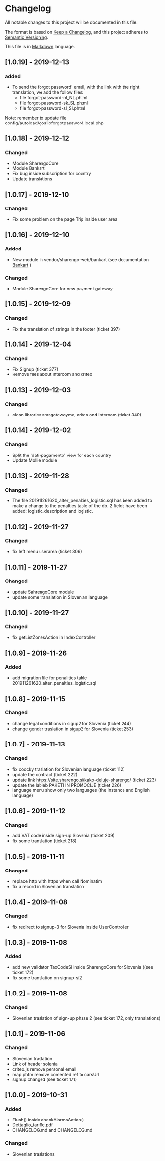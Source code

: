 # Changelog

All notable changes to this project will be documented in this file.

The format is based on [Keep a Changelog](https://keepachangelog.com/en/1.0.0/),
and this project adheres to [Semantic Versioning](https://semver.org/spec/v2.0.0.html).

This file is in [Markdown](https://www.markdownguide.org/basic-syntax/) language.

## [1.0.19] - 2019-12-13

### added

- To send the forgot password' email, with the link with the right translation, we add the follow files: 
    - file forgot-password-nl_NL.phtml
    - file forgot-password-sk_SL.phtml
    - file forgot-password-sl_SI.phtml

Note: remember to update file config/autoload/goalioforgotpassword.local.php

## [1.0.18] - 2019-12-12

### Changed

- Module SharengoCore
- Module Bankart
- Fix bug inside subscription for country
- Update translations

## [1.0.17] - 2019-12-10

### Changed

- Fix some problem on the page Trip inside  user area


## [1.0.16] - 2019-12-10

### Added

- New module in vendor/sharengo-web/bankart (see documentation [Bankart](https://gateway.bankart.si/documentation/gateway) )

### Changed

- Module SharengoCore for new payment gateway

## [1.0.15] - 2019-12-09

### Changed

- Fix the translation of strings in the footer (ticket 397)

## [1.0.14] - 2019-12-04

### Changed

- Fix Signup (ticket 377)
- Remove files about Intercom and criteo 

## [1.0.13] - 2019-12-03

### Changed

- clean libraries smsgatewayme, criteo and Intercom (ticket 349)

## [1.0.14] - 2019-12-02

### Changed

- Split the 'dati-pagamento' view for each country
- Update Mollie module

## [1.0.13] - 2019-11-28

### Changed

- The file 201911261620_alter_penalties_logistic.sql has been added to make a change to the penalties table of the db. 2 fields have been added: logistic_description and logistic.


## [1.0.12] - 2019-11-27

### Changed

- fix left menu userarea (ticket 306)


## [1.0.11] - 2019-11-27

### Changed

- update SahrengoCore module
- update some translation in Slovenian language

## [1.0.10] - 2019-11-27

### Changed

- fix getListZonesAction in IndexController

## [1.0.9] - 2019-11-26

### Added

- add migration file for penalities table 201911261620_alter_penalties_logistic.sql

## [1.0.8] - 2019-11-15

### Changed

- change legal conditions in sigup2 for Slovenia (ticket 244)
- change gender traslation in sigup2 for Slovenia (ticket 253)

## [1.0.7] - 2019-11-13

### Changed

- fix coocky traslation for Slovenian language (ticket 112)
- update the contract (ticket 222)
- update link https://site.sharengo.si/kako-deluje-sharengo/ (ticket 223)
- update the lableb PAKETI IN PROMOCIJE (ticket 226)
- language menu show only two languages (the instance and English language)

## [1.0.6] - 2019-11-12

### Changed

- add VAT code inside sign-up Slovenia (ticket 209)
- fix some translation (ticket 218)

## [1.0.5] - 2019-11-11

### Changed

- replace http with https when call Nominatim
- fix a record in Slovenian translation

## [1.0.4] - 2019-11-08

### Changed

- fix redirect to signup-3 for Slovenia inside UserController

## [1.0.3] - 2019-11-08

### Added

- add new validator TaxCodeSi inside SharengoCore for Slovenia ((see ticket 172)
- fix some translation on signup-si2

## [1.0.2] - 2019-11-08

### Changed

- Slovenian traslation of sign-up phase 2 (see ticket 172, only translations)

## [1.0.1] - 2019-11-06

### Changed

- Slovenian traslation
- Link of header solenia
- criteo.js remove personal email
- map.phtm remove comented ref to carsUrl
- signup changed (see ticket 171)


## [1.0.0] - 2019-10-31 

### Added

- Flush() inside checkAlarmsAction()
- Dettaglio_tariffe.pdf
- CHANGELOG.md and CHANGELOG.md

### Changed

- Slovenian traslations
